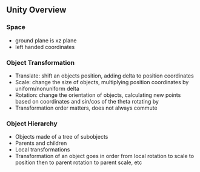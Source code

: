 ## Unity Overview

### Space
- ground plane is xz plane
- left handed coordinates

### Object Transformation
- Translate: shift an objects position, adding delta to position coordinates
- Scale: change the size of objects, multiplying position coordinates by uniform/nonuniform delta
- Rotation: change the orientation of objects, calculating new points based on coordinates and sin/cos of the theta rotating by
- Transformation order matters, does not always commute

### Object Hierarchy
- Objects made of a tree of subobjects
- Parents and children
- Local transformations
- Transformation of an object goes in order from local rotation to scale to position then to parent rotation to parent scale, etc